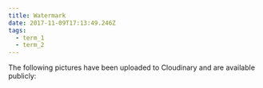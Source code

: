```yaml
---
title: Watermark
date: 2017-11-09T17:13:49.246Z
tags:
  - term_1
  - term_2
---
```

The following pictures have been uploaded to Cloudinary and are available publicly:
